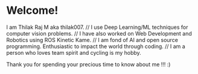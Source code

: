 # Welcome!

I am Thilak Raj M aka thilak007. //  I use Deep Learning/ML techniques for computer vision problems. 
 //  I have also worked on Web Development and Robotics using ROS Kinetic Kame.
 //  I am fond of AI and open source programming. Enthusiastic to impact the world through coding.
 //  I am a person who loves team spirit and cycling is my hobby.
 
 Thank you for spending your precious time to know about me !!! :)

